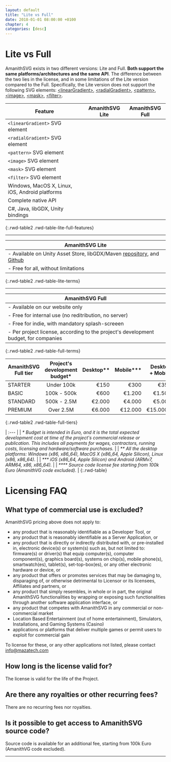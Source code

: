 ```yaml
---
layout: default
title: "Lite vs Full"
date: 2018-01-01 08:00:00 +0100
chapter: 4
categories: [desc]
---
```


# Lite vs Full

AmanithSVG exists in two different versions: Lite and Full. **Both support the same platforms/architectures and the same API**. The difference between the two lies in the license, and in some limitations of the Lite version compared to the Full. Specifically, the Lite version does not support the following SVG elements: [\<linearGradient\>](https://www.w3.org/TR/SVG11/pservers.html#LinearGradients), [\<radialGradient\>](https://www.w3.org/TR/SVG11/pservers.html#RadialGradients), [\<pattern\>](https://www.w3.org/TR/SVG11/pservers.html#Patterns), [\<image\>](https://www.w3.org/TR/SVG11/struct.html#ImageElement), [\<mask\>](https://www.w3.org/TR/SVG11/masking.html#Masking), [\<filter\>](https://www.w3.org/TR/SVG11/filters.html).

| Feature | AmanithSVG Lite | AmanithSVG Full |
| -------------- | :----------: | :-------------: |
| `<linearGradient>` SVG element | <span class="unsupported"></span> | <span class="supported"></span> |
| `<radialGradient>` SVG element | <span class="unsupported"></span> | <span class="supported"></span> |
| `<pattern>` SVG element | <span class="unsupported"></span> | <span class="supported"></span> |
| `<image>` SVG element | <span class="unsupported"></span> | <span class="supported"></span> |
| `<mask>` SVG element | <span class="unsupported"></span> | <span class="supported"></span> |
| `<filter>` SVG element | <span class="unsupported"></span> | <span class="supported"></span> |
| Windows, MacOS X, Linux, iOS, Android platforms | <span class="supported"></span> | <span class="supported"></span> |
| Complete native API | <span class="supported"></span> | <span class="supported"></span> |
| C#, Java, libGDX, Unity bindings | <span class="supported"></span> | <span class="supported"></span> |
{:.rwd-table2 .rwd-table-lite-full-features}

---

| AmanithSVG Lite |
| --------------- |
| - Available on Unity Asset Store, libGDX/Maven [repository](https://oss.sonatype.org/content/repositories/releases/com/mazatech/amanithsvg/amanithsvg-gdx/2.0.1/), and [Github](https://github.com/Mazatech/amanithsvg-sdk) |
| - Free for all, without limitations |
{:.rwd-table2 .rwd-table-lite-terms}

---

| AmanithSVG Full |
| --------------- |
| - Available on our website only |
| - Free for internal use (no reditribution, no server) |
| - Free for indie, with mandatory splash-screeen |
| - Per project license, according to the project's development budget, for companies |
{:.rwd-table2 .rwd-table-full-terms}


| AmanithSVG Full tier | Project's development budget* | Desktop** | Mobile*** | Desktop + Mobile | Source code**** |
| ---------------------| :---------------------------: | --------: | --------: | ---------------: | :-------------: |
| STARTER              | Under 100k                    | €150      | €300      | €350             | No              |
| BASIC                | 100k - 500k                   | €600      | €1.200    | €1.500           | No              |
| STANDARD             | 500k - 2.5M                   | €2.000    | €4.000    | €5.000           | No              |
| PREMIUM              | Over 2.5M                     | €6.000    | €12.000   | €15.0000         | No              |
{:.rwd-table2 .rwd-table-full-tiers}

| :--- |
| *\* Budget is intended in Euro, and it is the total expected development cost at time of the project's commercial release or publication. This includes all payments for wages, contractors, running costs, licensing and hardware/software purchases.* |
| *\*\* All the desktop platforms: Windows (x86, x86_64), MacOS X (x86_64, Apple Silicon), Linux (x86, x86_64).* |
| *\*\*\* iOS (x86_64, Apple Silicon) and Android (ARMv7, ARM64, x86, x86_64).* |
| *\*\*\*\* Source code license fee starting from 100k Euro (AmanithVG code excluded).* |
{:.rwd-table}

# Licensing FAQ

## What type of commercial use is excluded?
AmanithSVG pricing above does not apply to:
 * any product that is reasonably identifiable as a Developer Tool, or
 * any product that is reasonably identifiable as a Server Application, or
 * any product that is directly or indirectly distributed with, or pre-installed in, electronic device(s) or system(s) such as, but not limited to: firmware(s) or driver(s) that equip computer(s), computer component(s), graphics board(s), systems on chip(s), mobile phone(s), smartwatch(es), tablet(s), set-top-box(es), or any other electronic hardware or device, or
 * any product that offers or promotes services that may be damaging to, disparaging of, or otherwise detrimental to Licensor or its licensees, Affiliates and partners, or
 * any product that simply resembles, in whole or in part, the original AmanithSVG functionalities by wrapping or exposing such functionalities through another software application interface, or
 * any product that competes with AmanithSVG in any commercial or non-commercial market
 * Location Based Entertainment (out of home entertainment), Simulators, Installations, and Gaming Systems (Casino)
 * applications or platforms that deliver multiple games or permit users to exploit for commercial gain

To license for these, or any other applications not listed, please contact info@mazatech.com

## How long is the license valid for?
The license is valid for the life of the Project.

## Are there any royalties or other recurring fees?
There are no recurring fees nor royalties.

## Is it possible to get access to AmanithSVG source code?
Source code is available for an additional fee, starting from 100k Euro (AmanithVG code excluded).

---
